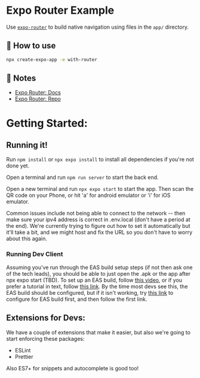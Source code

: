 # Expo Router Example

Use [`expo-router`](https://expo.github.io/router) to build native navigation using files in the `app/` directory.

## 🚀 How to use

```sh
npx create-expo-app -e with-router
```

## 📝 Notes

- [Expo Router: Docs](https://expo.github.io/router)
- [Expo Router: Repo](https://github.com/expo/router)

# Getting Started:

## Running it!

Run `npm install` or `npx expo install` to install all dependencies if you're not done yet.

Open a terminal and run `npm run server` to start the back end.

Open a new terminal and run `npx expo start` to start the app. Then scan the QR code on your Phone, or hit 'a' for android emulator or 'i' for iOS emulator.

Common issues include not being able to connect to the network -- then make sure your ipv4 address is correct in .env.local (don't have a period at the end). We're currently trying to figure out how to set it automatically but it'll take a bit, and we might host and fix the URL so you don't have to worry about this again.

### Running Dev Client

Assuming you've run through the EAS build setup steps (if not then ask one of the tech leads), you should be able to just open the .apk or the app after npx expo start (TBD). To set up an EAS build, follow [this video](https://www.youtube.com/watch?v=LUFHXsBcW6w), or if you prefer a tutorial in text, follow [this link](https://docs.expo.dev/develop/development-builds/create-a-build/). By the time most devs see this, the EAS build should be configured, but if it isn't working, try [this link](https://docs.expo.dev/build/setup/) to configure for EAS build first, and then follow the first link.

## Extensions for Devs:

We have a couple of extensions that make it easier, but also we're going to start enforcing these packages:

- ESLint
- Prettier

Also ES7+ for snippets and autocomplete is good too!
